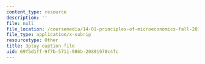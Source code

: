 ```yaml
---
content_type: resource
description: ''
file: null
file_location: /coursemedia/14-01-principles-of-microeconomics-fall-2018/69f5d1ff9f7b5711986b20891978c4fc_DxXB8Q5AWvw.vtt
file_type: application/x-subrip
resourcetype: Other
title: 3play caption file
uid: 69f5d1ff-9f7b-5711-986b-20891978c4fc
---
```

